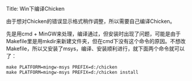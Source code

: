 Title: Win下编译Chicken

由于想对Chicken的错误显示格式稍作调整，所以需要自己编译Chicken。

先是用cmd + MinGW来处理，编译通过，但安装时出现了问题，可能是由于Makefile里是用mkdir来新建文件夹，但在cmd下没有这个命令的原因。不想改Makefile，所以又安装了msys，编译、安装顺利进行，就下面两个命令就可以了：

    make PLATFORM=mingw-msys PREFIX=d:/chicken
    make PLATFORM=mingw-msys PREFIX=d:/chicken install
